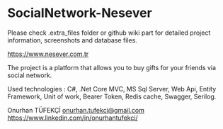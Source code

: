 # SocialNetwork-Nesever

Please check .extra_files folder or github wiki part for detailed project information, screenshots and database files.

https://www.nesever.com.tr

The project is a platform that allows you to buy gifts for your friends via social network.

Used technologies : C#, .Net Core MVC, MS Sql Server, Web Api, Entity Framework, Unit of work, Bearer Token, Redis cache, Swagger, Serilog.

Onurhan TÜFEKÇİ
onurhan.tufekci@gmail.com
https://www.linkedin.com/in/onurhantufekci/
